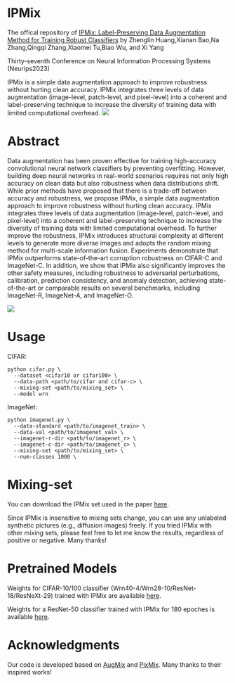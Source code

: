# IPMix

The offical repository of [IPMix: Label-Preserving Data Augmentation Method for Training Robust Classifiers](https://arxiv.org/abs/2310.04780)
by Zhenglin Huang,Xianan Bao,Na Zhang,Qingqi Zhang,Xiaomei Tu,Biao Wu, and Xi Yang

Thirty-seventh Conference on Neural Information Processing Systems (Neurips2023)

 IPMix is a simple data augmentation approach to improve robustness without hurting clean accuracy. IPMix integrates three levels of data augmentation (image-level, patch-level, and pixel-level) into a coherent and label-preserving technique to increase the diversity of training data with limited computational overhead. 
![](https://github.com/hzlsaber/IPMix/blob/main/images/IPMix.png)

# Abstract

Data augmentation has been proven effective for training high-accuracy convolutional neural network classifiers by preventing overfitting. However, building deep
neural networks in real-world scenarios requires not only high accuracy on clean data but also robustness when data distributions shift. While prior methods have
proposed that there is a trade-off between accuracy and robustness, we propose IPMix, a simple data augmentation approach to improve robustness without hurting clean accuracy. IPMix integrates three levels of data augmentation (image-level, patch-level, and pixel-level) into a coherent and label-preserving technique to increase the diversity of training data with limited computational overhead. To further improve the robustness, IPMix introduces structural complexity at different levels to generate more diverse images and adopts the random mixing method for multi-scale information fusion. Experiments demonstrate that IPMix outperforms state-of-the-art corruption robustness on CIFAR-C and ImageNet-C. In addition, we show that IPMix also significantly improves the other safety measures, including robustness to adversarial perturbations, calibration, prediction consistency, and anomaly detection, achieving state-of-the-art or comparable results on several benchmarks, including ImageNet-R, ImageNet-A, and ImageNet-O.

![](https://github.com/hzlsaber/IPMix/blob/main/images/performance.png)
# Usage

CIFAR:
```
python cifar.py \
  --dataset <cifar10 or cifar100> \
  --data-path <path/to/cifar and cifar-c> \
  --mixing-set <path/to/mixing_set> \
  --model wrn
```

ImageNet:
```
python imagenet.py \
  --data-standard <path/to/imagenet_train> \
  --data-val <path/to/imagenet_val> \
  --imagenet-r-dir <path/to/imagenet_r> \
  --imagenet-c-dir <path/to/imagenet_c> \
  --mixing-set <path/to/mixing_set> \
  --num-classes 1000 \
```

# Mixing-set

You can download the IPMix set used in the paper [here](https://drive.google.com/drive/folders/1ctf9uVU5zNa4_42jTh2XrePIrjP6PJYf). 

Since IPMix is insensitive to mixing sets change, you can use any unlabeled synthetic pictures (e.g., diffusion images) freely. If you tried IPMix with other mixing sets, please feel free to let me know the results, regardless of positive or negative. Many thanks!


# Pretrained Models

Weights for CIFAR-10/100 classifier (Wrn40-4/Wrn28-10/ResNet-18/ResNeXt-29) trained with IPMix are available [here](https://drive.google.com/drive/folders/1HIgaBGpUi0UEapxCjqykaeS4W3VbRhcH).

Weights for a ResNet-50 classifier trained with IPMix for 180 epoches is available [here](https://drive.google.com/drive/folders/1qmMf5fKlH2xIhWoLNysnbwPv482lfJ2h).

# Acknowledgments

Our code is developed based on [AugMix](https://github.com/google-research/augmix/tree/master) and [PixMix](https://github.com/andyzoujm/pixmix). Many thanks to their inspired works!

